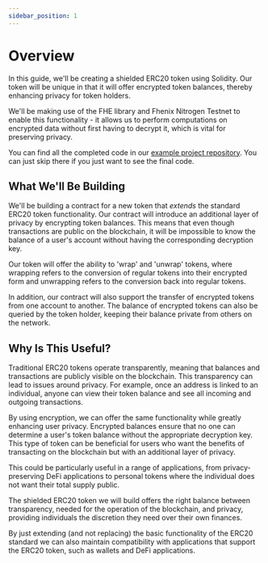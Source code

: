 ```yaml
---
sidebar_position: 1
---
```


# Overview

In this guide, we'll be creating a shielded ERC20 token using Solidity. Our token will be unique in that it will offer encrypted token balances, thereby enhancing privacy for token holders.

We'll be making use of the FHE library and Fhenix Nitrogen Testnet to enable this functionality - it allows us to perform computations on encrypted data without first having to decrypt it, which is vital for preserving privacy.

You can find all the completed code in our [example project repository](https://github.com/FhenixProtocol/erc20-tutorial-code). You can just skip there if you just want to see the final code.

[//]: # (This example focuses on Javascript. If you're more of a python fan, check out the workshop available here: [https://github.com/zama-ai/ethcc23-workshop]&#40;https://github.com/zama-ai/ethcc23-workshop&#41;)

## What We'll Be Building

We'll be building a contract for a new token that _extends_ the standard ERC20 token functionality. Our contract will introduce an additional layer of privacy by encrypting token balances. This means that even though transactions are public on the blockchain, it will be impossible to know the balance of a user's account without having the corresponding decryption key.

Our token will offer the ability to 'wrap' and 'unwrap' tokens, where wrapping refers to the conversion of regular tokens into their encrypted form and unwrapping refers to the conversion back into regular tokens.

In addition, our contract will also support the transfer of encrypted tokens from one account to another. The balance of encrypted tokens can also be queried by the token holder, keeping their balance private from others on the network.

## Why Is This Useful?

Traditional ERC20 tokens operate transparently, meaning that balances and transactions are publicly visible on the blockchain. This transparency can lead to issues around privacy. For example, once an address is linked to an individual, anyone can view their token balance and see all incoming and outgoing transactions.

By using encryption, we can offer the same functionality while greatly enhancing user privacy. Encrypted balances ensure that no one can determine a user's token balance without the appropriate decryption key. This type of token can be beneficial for users who want the benefits of transacting on the blockchain but with an additional layer of privacy.

This could be particularly useful in a range of applications, from privacy-preserving DeFi applications to personal tokens where the individual does not want their total supply public.

The shielded ERC20 token we will build offers the right balance between transparency, needed for the operation of the blockchain, and privacy, providing individuals the discretion they need over their own finances.

By just extending (and not replacing) the basic functionality of the ERC20 standard we can also maintain compatibility with applications that support the ERC20 token, such as wallets and DeFi applications.
